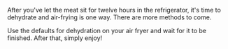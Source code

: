 After you've let the meat sit for twelve hours in the refrigerator, it's time to dehydrate and air-frying is one way. There are more methods to come.

Use the defaults for dehydration on your air fryer and wait for it to be finished. After that, simply enjoy!